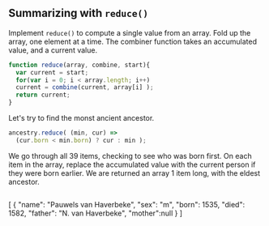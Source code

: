 ## Summarizing with `reduce()`

Implement `reduce()` to compute a single value from an array.  Fold up the array, one element at a time.  The combiner function takes an accumulated value, and a current value. 

```js
function reduce(array, combine, start){
  var current = start;
  for(var i = 0; i < array.length; i++)
  current = combine(current, array[i] );
  return current;
}
```
Let's try to find the monst ancient ancestor.

```js
ancestry.reduce( (min, cur) => 
  (cur.born < min.born) ? cur : min );
```
We go through all 39 items, checking to see who was born first. On each item in the array, replace the accumulated value with the current person if they were born earlier. We are returned an array 1 item long, with the eldest ancestor. 

>```js
[
  {
      "name": "Pauwels van Haverbeke", 
      "sex": "m", 
      "born": 1535, 
      "died": 1582, 
      "father": "N. van Haverbeke", 
      "mother":null
  } 
]
```
